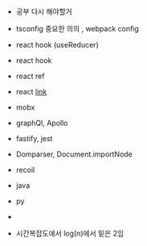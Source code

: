 


<br/>
   
* 공부 다시 해야할거
* tsconfig 중요한 의의 , webpack config
* react hook (useReducer)
* react hook
* react ref
* react <Suspense> [link](https://ko.reactjs.org/docs/code-splitting.html)
* mobx
* graphQl, Apollo
* fastify, jest
* Domparser, Document.importNode
* recoil
* java
* py
* 
  <br/>

* 시간복잡도에서 log(n)에서 밑은 2임

